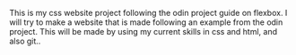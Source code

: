 This is my css website project following the odin project guide on flexbox.
I will try to make a website that is made following an example from the odin project.
This will be made by using my current skills in css and html, and also git..